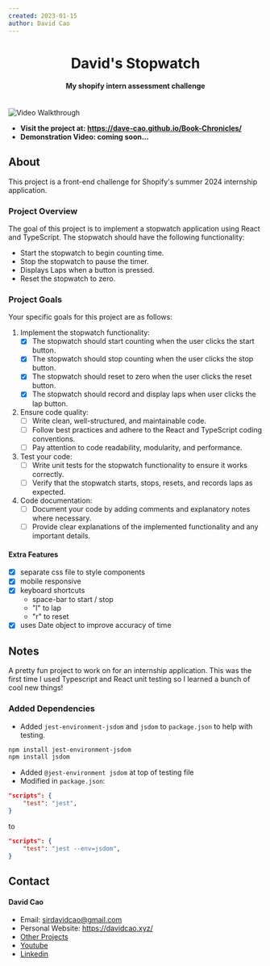 ```yaml
---
created: 2023-01-15
author: David Cao
---
```


<h1 align='center'>David's Stopwatch</h1>
<h4 align='center'>My shopify intern assessment challenge</h4>
<br>

<!-- Video walkthrough or image -->
<img src='./output2x.gif' title='Video Walkthrough' width='' alt='Video Walkthrough' />

<br>

<!-- List links to the project here (eg: live-link, youtube video) -->
- **Visit the project at: https://dave-cao.github.io/Book-Chronicles/**
- **Demonstration Video: coming soon...**

## About

This project is a front-end challenge for Shopify's summer 2024 internship application.

### Project Overview
The goal of this project is to implement a stopwatch application using React and TypeScript. The stopwatch should have the following functionality:

- Start the stopwatch to begin counting time.
- Stop the stopwatch to pause the timer.
- Displays Laps when a button is pressed.
- Reset the stopwatch to zero.

### Project Goals
Your specific goals for this project are as follows:

1. Implement the stopwatch functionality:
    - [x] The stopwatch should start counting when the user clicks the start button.
    - [x] The stopwatch should stop counting when the user clicks the stop button.
    - [x] The stopwatch should reset to zero when the user clicks the reset button.
    - [x] The stopwatch should record and display laps when user clicks the lap button.

2. Ensure code quality:
    - [ ] Write clean, well-structured, and maintainable code.
    - [ ] Follow best practices and adhere to the React and TypeScript coding conventions.
    - [ ] Pay attention to code readability, modularity, and performance.

3. Test your code:
    - [ ] Write unit tests for the stopwatch functionality to ensure it works correctly.
    - [ ] Verify that the stopwatch starts, stops, resets, and records laps as expected.

4. Code documentation:
    - [ ] Document your code by adding comments and explanatory notes where necessary.
    - [ ] Provide clear explanations of the implemented functionality and any important details.

#### Extra Features

- [x] separate css file to style components
- [x] mobile responsive
- [x] keyboard shortcuts
    - space-bar to start / stop
    - "l" to lap
    - "r" to reset
- [x] uses Date object to improve accuracy of time

## Notes

A pretty fun project to work on for an internship application. This was the first time I used Typescript and React unit testing so I learned a bunch of cool new things!

### Added Dependencies

- Added `jest-environment-jsdom` and `jsdom` to `package.json` to help with testing. 

```bash
npm install jest-environment-jsdom
npm install jsdom
```

- Added `@jest-environment jsdom` at top of testing file
- Modified in `package.json`:
```json
"scripts": {
    "test": "jest",
}
```
to
```json
"scripts": {
    "test": "jest --env=jsdom",
}
```

<!-- CONTACT -->
## Contact

#### David Cao
- Email: sirdavidcao@gmail.com
- Personal Website: https://davidcao.xyz/
- [Other Projects](https://davidcao.xyz/legacy-portfolio/ProjectsPage/index.html)
- [Youtube](https://www.youtube.com/channel/UCEnBPbnNnqhQIIhW1uLXrLA)
- [Linkedin](https://www.linkedin.com/in/david-cao99/)
